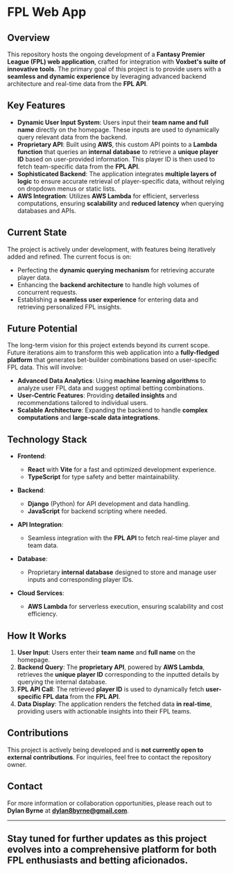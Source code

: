 # FPL Web App

## Overview
This repository hosts the ongoing development of a **Fantasy Premier League (FPL) web application**, crafted for integration with **Voxbet's suite of innovative tools**. The primary goal of this project is to provide users with a **seamless and dynamic experience** by leveraging advanced backend architecture and real-time data from the **FPL API**.

## Key Features
- **Dynamic User Input System**: Users input their **team name and full name** directly on the homepage. These inputs are used to dynamically query relevant data from the backend.
- **Proprietary API**: Built using **AWS**, this custom API points to a **Lambda function** that queries an **internal database** to retrieve a **unique player ID** based on user-provided information. This player ID is then used to fetch team-specific data from the **FPL API**.
- **Sophisticated Backend**: The application integrates **multiple layers of logic** to ensure accurate retrieval of player-specific data, without relying on dropdown menus or static lists.
- **AWS Integration**: Utilizes **AWS Lambda** for efficient, serverless computations, ensuring **scalability** and **reduced latency** when querying databases and APIs.

## Current State
The project is actively under development, with features being iteratively added and refined. The current focus is on:

- Perfecting the **dynamic querying mechanism** for retrieving accurate player data.
- Enhancing the **backend architecture** to handle high volumes of concurrent requests.
- Establishing a **seamless user experience** for entering data and retrieving personalized FPL insights.

## Future Potential
The long-term vision for this project extends beyond its current scope. Future iterations aim to transform this web application into a **fully-fledged platform** that generates bet-builder combinations based on user-specific FPL data. This will involve:

- **Advanced Data Analytics**: Using **machine learning algorithms** to analyze user FPL data and suggest optimal betting combinations.
- **User-Centric Features**: Providing **detailed insights** and recommendations tailored to individual users.
- **Scalable Architecture**: Expanding the backend to handle **complex computations** and **large-scale data integrations**.

## Technology Stack
- **Frontend**:  
  - **React** with **Vite** for a fast and optimized development experience.  
  - **TypeScript** for type safety and better maintainability.  

- **Backend**:  
  - **Django** (Python) for API development and data handling.  
  - **JavaScript** for backend scripting where needed.  

- **API Integration**:  
  - Seamless integration with the **FPL API** to fetch real-time player and team data.  

- **Database**:  
  - Proprietary **internal database** designed to store and manage user inputs and corresponding player IDs.  

- **Cloud Services**:  
  - **AWS Lambda** for serverless execution, ensuring scalability and cost efficiency.  

## How It Works
1. **User Input**: Users enter their **team name** and **full name** on the homepage.
2. **Backend Query**: The **proprietary API**, powered by **AWS Lambda**, retrieves the **unique player ID** corresponding to the inputted details by querying the internal database.
3. **FPL API Call**: The retrieved **player ID** is used to dynamically fetch **user-specific FPL data** from the **FPL API**.
4. **Data Display**: The application renders the fetched data **in real-time**, providing users with actionable insights into their FPL teams.

## Contributions
This project is actively being developed and is **not currently open to external contributions**. For inquiries, feel free to contact the repository owner.

## Contact
For more information or collaboration opportunities, please reach out to **Dylan Byrne** at **dylan8byrne@gmail.com**.

---

Stay tuned for further updates as this project evolves into a **comprehensive platform** for both FPL enthusiasts and betting aficionados.
---
